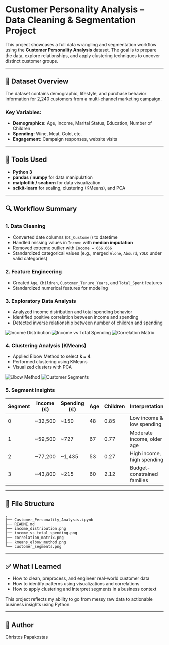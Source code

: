 
# Customer Personality Analysis – Data Cleaning & Segmentation Project

This project showcases a full data wrangling and segmentation workflow using the **Customer Personality Analysis** dataset. The goal is to prepare the data, explore relationships, and apply clustering techniques to uncover distinct customer groups.

---

## 📁 Dataset Overview

The dataset contains demographic, lifestyle, and purchase behavior information for 2,240 customers from a multi-channel marketing campaign.

### Key Variables:
- **Demographics:** Age, Income, Marital Status, Education, Number of Children
- **Spending:** Wine, Meat, Gold, etc.
- **Engagement:** Campaign responses, website visits

---

## 🔧 Tools Used

- **Python 3**
- **pandas / numpy** for data manipulation
- **matplotlib / seaborn** for data visualization
- **scikit-learn** for scaling, clustering (KMeans), and PCA

---

## 🔍 Workflow Summary

### 1. Data Cleaning

- Converted date columns (`Dt_Customer`) to datetime
- Handled missing values in `Income` with **median imputation**
- Removed extreme outlier with `Income = 666,666`
- Standardized categorical values (e.g., merged `Alone`, `Absurd`, `YOLO` under valid categories)

### 2. Feature Engineering

- Created `Age`, `Children`, `Customer_Tenure_Years`, and `Total_Spent` features
- Standardized numerical features for modeling

### 3. Exploratory Data Analysis

- Analyzed income distribution and total spending behavior
- Identified positive correlation between income and spending
- Detected inverse relationship between number of children and spending

![Income Distribution](income_distribution.png)
![Income vs Total Spending](income_vs_total_spending.png)
![Correlation Matrix](correlation_matrix.png)

### 4. Clustering Analysis (KMeans)

- Applied Elbow Method to select **k = 4**
- Performed clustering using KMeans
- Visualized clusters with PCA

![Elbow Method](kmeans_elbow_method.png)
![Customer Segments](customer_segments.png)

### 5. Segment Insights

| Segment | Income (€) | Spending (€) | Age | Children | Interpretation |
|---------|------------|---------------|-----|----------|----------------|
| 0       | ~32,500    | ~150          | 48  | 0.85     | Low income & low spending |
| 1       | ~59,500    | ~727          | 67  | 0.77     | Moderate income, older age |
| 2       | ~77,200    | ~1,435        | 53  | 0.27     | High income, high spending |
| 3       | ~43,800    | ~215          | 60  | 2.12     | Budget-constrained families |

---

## 📘 File Structure

```
.
├── Customer_Personality_Analysis.ipynb
├── README.md
├── income_distribution.png
├── income_vs_total_spending.png
├── correlation_matrix.png
├── kmeans_elbow_method.png
└── customer_segments.png
```

---

## ✅ What I Learned

- How to clean, preprocess, and engineer real-world customer data
- How to identify patterns using visualizations and correlations
- How to apply clustering and interpret segments in a business context

This project reflects my ability to go from messy raw data to actionable business insights using Python.

---

## 📎 Author

Christos Papakostas
